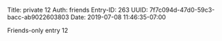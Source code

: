 Title: private 12
Auth: friends
Entry-ID: 263
UUID: 7f7c094d-47d0-59c3-bacc-ab9022603803
Date: 2019-07-08 11:46:35-07:00

Friends-only entry 12
